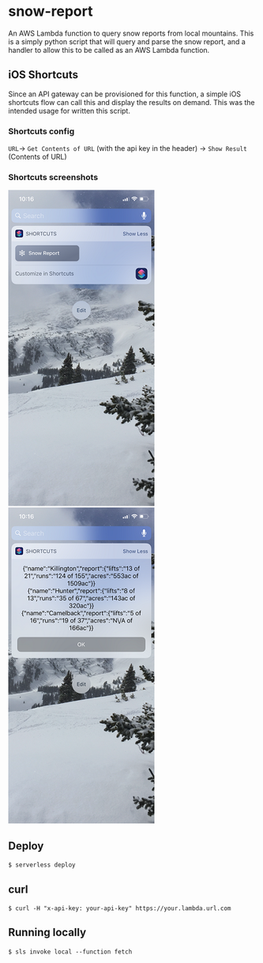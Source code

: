 # snow-report
An AWS Lambda function to query snow reports from local mountains. This is a simply python script that will query and parse the snow report, and a handler to allow this to be called as an AWS Lambda function.

## iOS Shortcuts
Since an API gateway can be provisioned for this function, a simple iOS shortcuts flow can call this and display the results on demand. This was the intended usage for written this script.

### Shortcuts config
`URL`-> `Get Contents of URL` (with the api key in the header) -> `Show Result` (Contents of URL)

### Shortcuts screenshots
![snow-report shortcuts icon](/assets/shortcutsIcon.JPG?raw=true)
![snow-report shortcuts REPORT](/assets/shortcutsReport.JPG?raw=true)

## Deploy
```
$ serverless deploy
```

## curl
```
$ curl -H "x-api-key: your-api-key" https://your.lambda.url.com
```

## Running locally
```
$ sls invoke local --function fetch
```
